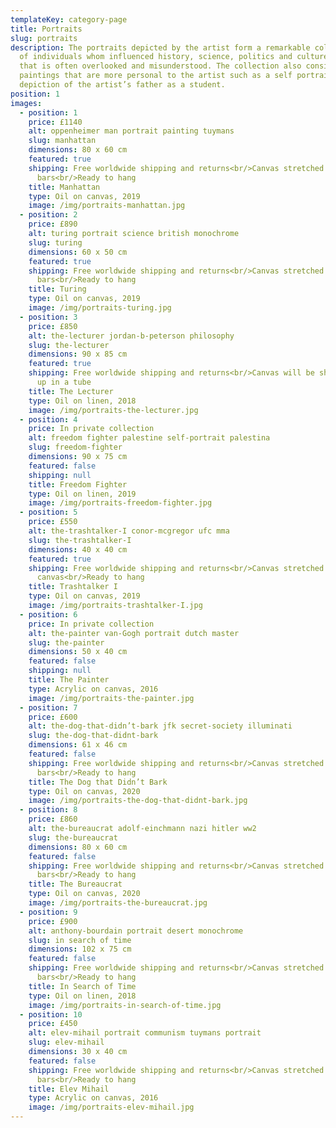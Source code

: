 ```yaml
---
templateKey: category-page
title: Portraits
slug: portraits
description: The portraits depicted by the artist form a remarkable collection
  of individuals whom influenced history, science, politics and culture in a way
  that is often overlooked and misunderstood. The collection also consists of
  paintings that are more personal to the artist such as a self portrait and a
  depiction of the artist’s father as a student.
position: 1
images:
  - position: 1
    price: £1140
    alt: oppenheimer man portrait painting tuymans
    slug: manhattan
    dimensions: 80 x 60 cm
    featured: true
    shipping: Free worldwide shipping and returns<br/>Canvas stretched on wooden
      bars<br/>Ready to hang
    title: Manhattan
    type: Oil on canvas, 2019
    image: /img/portraits-manhattan.jpg
  - position: 2
    price: £890
    alt: turing portrait science british monochrome
    slug: turing
    dimensions: 60 x 50 cm
    featured: true
    shipping: Free worldwide shipping and returns<br/>Canvas stretched on wooden
      bars<br/>Ready to hang
    title: Turing
    type: Oil on canvas, 2019
    image: /img/portraits-turing.jpg
  - position: 3
    price: £850
    alt: the-lecturer jordan-b-peterson philosophy
    slug: the-lecturer
    dimensions: 90 x 85 cm
    featured: true
    shipping: Free worldwide shipping and returns<br/>Canvas will be shipped rolled
      up in a tube
    title: The Lecturer
    type: Oil on linen, 2018
    image: /img/portraits-the-lecturer.jpg
  - position: 4
    price: In private collection
    alt: freedom fighter palestine self-portrait palestina
    slug: freedom-fighter
    dimensions: 90 x 75 cm
    featured: false
    shipping: null
    title: Freedom Fighter
    type: Oil on linen, 2019
    image: /img/portraits-freedom-fighter.jpg
  - position: 5
    price: £550
    alt: the-trashtalker-I conor-mcgregor ufc mma
    slug: the-trashtalker-I
    dimensions: 40 x 40 cm
    featured: true
    shipping: Free worldwide shipping and returns<br/>Canvas stretched on
      canvas<br/>Ready to hang
    title: Trashtalker I
    type: Oil on canvas, 2019
    image: /img/portraits-trashtalker-I.jpg
  - position: 6
    price: In private collection
    alt: the-painter van-Gogh portrait dutch master
    slug: the-painter
    dimensions: 50 x 40 cm
    featured: false
    shipping: null
    title: The Painter
    type: Acrylic on canvas, 2016
    image: /img/portraits-the-painter.jpg
  - position: 7
    price: £600
    alt: the-dog-that-didn’t-bark jfk secret-society illuminati
    slug: the-dog-that-didnt-bark
    dimensions: 61 x 46 cm
    featured: false
    shipping: Free worldwide shipping and returns<br/>Canvas stretched on wooden
      bars<br/>Ready to hang
    title: The Dog that Didn’t Bark
    type: Oil on canvas, 2020
    image: /img/portraits-the-dog-that-didnt-bark.jpg
  - position: 8
    price: £860
    alt: the-bureaucrat adolf-einchmann nazi hitler ww2
    slug: the-bureaucrat
    dimensions: 80 x 60 cm
    featured: false
    shipping: Free worldwide shipping and returns<br/>Canvas stretched on wooden
      bars<br/>Ready to hang
    title: The Bureaucrat
    type: Oil on canvas, 2020
    image: /img/portraits-the-bureaucrat.jpg
  - position: 9
    price: £900
    alt: anthony-bourdain portrait desert monochrome
    slug: in search of time
    dimensions: 102 x 75 cm
    featured: false
    shipping: Free worldwide shipping and returns<br/>Canvas stretched on wooden
      bars<br/>Ready to hang
    title: In Search of Time
    type: Oil on linen, 2018
    image: /img/portraits-in-search-of-time.jpg
  - position: 10
    price: £450
    alt: elev-mihail portrait communism tuymans portrait
    slug: elev-mihail
    dimensions: 30 x 40 cm
    featured: false
    shipping: Free worldwide shipping and returns<br/>Canvas stretched on wooden
      bars<br/>Ready to hang
    title: Elev Mihail
    type: Acrylic on canvas, 2016
    image: /img/portraits-elev-mihail.jpg
---
```

